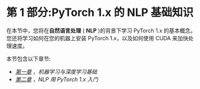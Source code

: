 

# 第 1 部分:PyTorch 1.x 的 NLP 基础知识

在本节中，您将在**自然语言处理** ( **NLP** )的背景下学习 PyTorch 1.x 的基本概念。您还将学习如何在您的机器上安装 PyTorch 1.x，以及如何使用 CUDA 来加快处理速度。

本节包含以下章节:

*   [*第一章*](B12365_01_Final_JC_ePub.xhtml#_idTextAnchor015) ，*机器学习与深度学习基础*
*   [*第二章*](B12365_02_FInal_JC_ePub.xhtml#_idTextAnchor029) ，*NLP 用 PyTorch 1.x 入门*